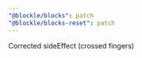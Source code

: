 ```yaml
---
"@blockle/blocks": patch
"@blockle/blocks-reset": patch
---
```


Corrected sideEffect (crossed fingers)
